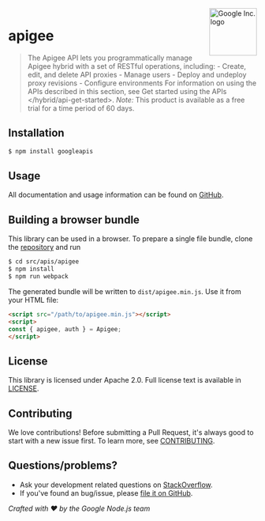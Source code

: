 <img src="https://avatars0.githubusercontent.com/u/1342004?v=3&s=96" alt="Google Inc. logo" title="Google" align="right" height="96" width="96"/>

# apigee

> The Apigee API lets you programmatically manage Apigee hybrid with a set of RESTful operations, including: - Create, edit, and delete API proxies - Manage users - Deploy and undeploy proxy revisions - Configure environments For information on using the APIs described in this section, see Get started using the APIs &lt;/hybrid/api-get-started&gt;. *Note:* This product is available as a free trial for a time period of 60 days.

## Installation

```sh
$ npm install googleapis
```

## Usage
All documentation and usage information can be found on [GitHub](https://github.com/googleapis/google-api-nodejs-client).

## Building a browser bundle

This library can be used in a browser. To prepare a single file bundle, clone the
[repository](https://github.com/googleapis/google-api-nodejs-client) and run

```sh
$ cd src/apis/apigee
$ npm install
$ npm run webpack
```

The generated bundle will be written to `dist/apigee.min.js`. Use it from your HTML file:

```html
<script src="/path/to/apigee.min.js"></script>
<script>
const { apigee, auth } = Apigee;
</script>
```

## License
This library is licensed under Apache 2.0. Full license text is available in [LICENSE](https://github.com/googleapis/google-api-nodejs-client/blob/master/LICENSE).

## Contributing
We love contributions! Before submitting a Pull Request, it's always good to start with a new issue first. To learn more, see [CONTRIBUTING](https://github.com/google/google-api-nodejs-client/blob/master/.github/CONTRIBUTING.md).

## Questions/problems?
* Ask your development related questions on [StackOverflow](http://stackoverflow.com/questions/tagged/google-api-nodejs-client).
* If you've found an bug/issue, please [file it on GitHub](https://github.com/googleapis/google-api-nodejs-client/issues).


*Crafted with ❤️ by the Google Node.js team*
